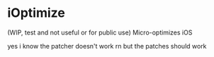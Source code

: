 # iOptimize
(WIP, test and not useful or for public use) Micro-optimizes iOS

yes i know the patcher doesn't work rn but the patches should work
